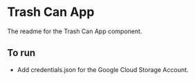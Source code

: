 # Trash Can App

The readme for the Trash Can App component.

## To run

* Add credentials.json for the Google Cloud Storage Account.
